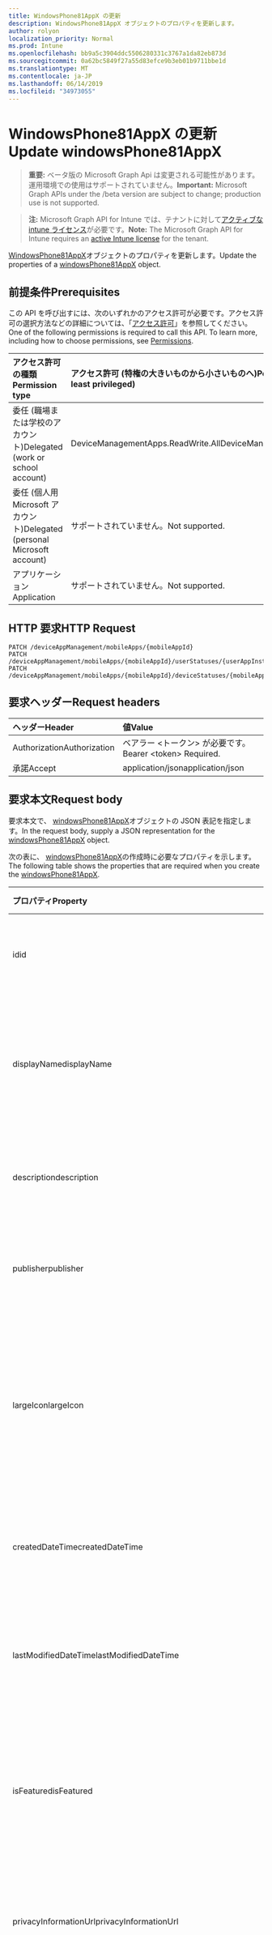 ```yaml
---
title: WindowsPhone81AppX の更新
description: WindowsPhone81AppX オブジェクトのプロパティを更新します。
author: rolyon
localization_priority: Normal
ms.prod: Intune
ms.openlocfilehash: bb9a5c3904ddc5506280331c3767a1da82eb873d
ms.sourcegitcommit: 0a62bc5849f27a55d83efce9b3eb01b9711bbe1d
ms.translationtype: MT
ms.contentlocale: ja-JP
ms.lasthandoff: 06/14/2019
ms.locfileid: "34973055"
---
```

# <a name="update-windowsphone81appx"></a><span data-ttu-id="1eb98-103">WindowsPhone81AppX の更新</span><span class="sxs-lookup"><span data-stu-id="1eb98-103">Update windowsPhone81AppX</span></span>

> <span data-ttu-id="1eb98-104">**重要:** ベータ版の Microsoft Graph Api は変更される可能性があります。運用環境での使用はサポートされていません。</span><span class="sxs-lookup"><span data-stu-id="1eb98-104">**Important:** Microsoft Graph APIs under the /beta version are subject to change; production use is not supported.</span></span>

> <span data-ttu-id="1eb98-105">**注:** Microsoft Graph API for Intune では、テナントに対して[アクティブな intune ライセンス](https://go.microsoft.com/fwlink/?linkid=839381)が必要です。</span><span class="sxs-lookup"><span data-stu-id="1eb98-105">**Note:** The Microsoft Graph API for Intune requires an [active Intune license](https://go.microsoft.com/fwlink/?linkid=839381) for the tenant.</span></span>

<span data-ttu-id="1eb98-106">[WindowsPhone81AppX](../resources/intune-apps-windowsphone81appx.md)オブジェクトのプロパティを更新します。</span><span class="sxs-lookup"><span data-stu-id="1eb98-106">Update the properties of a [windowsPhone81AppX](../resources/intune-apps-windowsphone81appx.md) object.</span></span>

## <a name="prerequisites"></a><span data-ttu-id="1eb98-107">前提条件</span><span class="sxs-lookup"><span data-stu-id="1eb98-107">Prerequisites</span></span>
<span data-ttu-id="1eb98-p101">この API を呼び出すには、次のいずれかのアクセス許可が必要です。アクセス許可の選択方法などの詳細については、「[アクセス許可](/graph/permissions-reference)」を参照してください。</span><span class="sxs-lookup"><span data-stu-id="1eb98-p101">One of the following permissions is required to call this API. To learn more, including how to choose permissions, see [Permissions](/graph/permissions-reference).</span></span>

|<span data-ttu-id="1eb98-110">アクセス許可の種類</span><span class="sxs-lookup"><span data-stu-id="1eb98-110">Permission type</span></span>|<span data-ttu-id="1eb98-111">アクセス許可 (特権の大きいものから小さいものへ)</span><span class="sxs-lookup"><span data-stu-id="1eb98-111">Permissions (from most to least privileged)</span></span>|
|:---|:---|
|<span data-ttu-id="1eb98-112">委任 (職場または学校のアカウント)</span><span class="sxs-lookup"><span data-stu-id="1eb98-112">Delegated (work or school account)</span></span>|<span data-ttu-id="1eb98-113">DeviceManagementApps.ReadWrite.All</span><span class="sxs-lookup"><span data-stu-id="1eb98-113">DeviceManagementApps.ReadWrite.All</span></span>|
|<span data-ttu-id="1eb98-114">委任 (個人用 Microsoft アカウント)</span><span class="sxs-lookup"><span data-stu-id="1eb98-114">Delegated (personal Microsoft account)</span></span>|<span data-ttu-id="1eb98-115">サポートされていません。</span><span class="sxs-lookup"><span data-stu-id="1eb98-115">Not supported.</span></span>|
|<span data-ttu-id="1eb98-116">アプリケーション</span><span class="sxs-lookup"><span data-stu-id="1eb98-116">Application</span></span>|<span data-ttu-id="1eb98-117">サポートされていません。</span><span class="sxs-lookup"><span data-stu-id="1eb98-117">Not supported.</span></span>|

## <a name="http-request"></a><span data-ttu-id="1eb98-118">HTTP 要求</span><span class="sxs-lookup"><span data-stu-id="1eb98-118">HTTP Request</span></span>
<!-- {
  "blockType": "ignored"
}
-->
``` http
PATCH /deviceAppManagement/mobileApps/{mobileAppId}
PATCH /deviceAppManagement/mobileApps/{mobileAppId}/userStatuses/{userAppInstallStatusId}/app
PATCH /deviceAppManagement/mobileApps/{mobileAppId}/deviceStatuses/{mobileAppInstallStatusId}/app
```

## <a name="request-headers"></a><span data-ttu-id="1eb98-119">要求ヘッダー</span><span class="sxs-lookup"><span data-stu-id="1eb98-119">Request headers</span></span>
|<span data-ttu-id="1eb98-120">ヘッダー</span><span class="sxs-lookup"><span data-stu-id="1eb98-120">Header</span></span>|<span data-ttu-id="1eb98-121">値</span><span class="sxs-lookup"><span data-stu-id="1eb98-121">Value</span></span>|
|:---|:---|
|<span data-ttu-id="1eb98-122">Authorization</span><span class="sxs-lookup"><span data-stu-id="1eb98-122">Authorization</span></span>|<span data-ttu-id="1eb98-123">ベアラー &lt;トークン&gt; が必要です。</span><span class="sxs-lookup"><span data-stu-id="1eb98-123">Bearer &lt;token&gt; Required.</span></span>|
|<span data-ttu-id="1eb98-124">承諾</span><span class="sxs-lookup"><span data-stu-id="1eb98-124">Accept</span></span>|<span data-ttu-id="1eb98-125">application/json</span><span class="sxs-lookup"><span data-stu-id="1eb98-125">application/json</span></span>|

## <a name="request-body"></a><span data-ttu-id="1eb98-126">要求本文</span><span class="sxs-lookup"><span data-stu-id="1eb98-126">Request body</span></span>
<span data-ttu-id="1eb98-127">要求本文で、 [windowsPhone81AppX](../resources/intune-apps-windowsphone81appx.md)オブジェクトの JSON 表記を指定します。</span><span class="sxs-lookup"><span data-stu-id="1eb98-127">In the request body, supply a JSON representation for the [windowsPhone81AppX](../resources/intune-apps-windowsphone81appx.md) object.</span></span>

<span data-ttu-id="1eb98-128">次の表に、 [windowsPhone81AppX](../resources/intune-apps-windowsphone81appx.md)の作成時に必要なプロパティを示します。</span><span class="sxs-lookup"><span data-stu-id="1eb98-128">The following table shows the properties that are required when you create the [windowsPhone81AppX](../resources/intune-apps-windowsphone81appx.md).</span></span>

|<span data-ttu-id="1eb98-129">プロパティ</span><span class="sxs-lookup"><span data-stu-id="1eb98-129">Property</span></span>|<span data-ttu-id="1eb98-130">型</span><span class="sxs-lookup"><span data-stu-id="1eb98-130">Type</span></span>|<span data-ttu-id="1eb98-131">説明</span><span class="sxs-lookup"><span data-stu-id="1eb98-131">Description</span></span>|
|:---|:---|:---|
|<span data-ttu-id="1eb98-132">id</span><span class="sxs-lookup"><span data-stu-id="1eb98-132">id</span></span>|<span data-ttu-id="1eb98-133">文字列</span><span class="sxs-lookup"><span data-stu-id="1eb98-133">String</span></span>|<span data-ttu-id="1eb98-134">エンティティのキー。</span><span class="sxs-lookup"><span data-stu-id="1eb98-134">Key of the entity.</span></span> <span data-ttu-id="1eb98-135">[mobileApp](../resources/intune-apps-mobileapp.md) から継承します</span><span class="sxs-lookup"><span data-stu-id="1eb98-135">Inherited from [mobileApp](../resources/intune-apps-mobileapp.md)</span></span>|
|<span data-ttu-id="1eb98-136">displayName</span><span class="sxs-lookup"><span data-stu-id="1eb98-136">displayName</span></span>|<span data-ttu-id="1eb98-137">文字列</span><span class="sxs-lookup"><span data-stu-id="1eb98-137">String</span></span>|<span data-ttu-id="1eb98-138">管理者が提供またはインポートしたアプリのタイトル。</span><span class="sxs-lookup"><span data-stu-id="1eb98-138">The admin provided or imported title of the app.</span></span> <span data-ttu-id="1eb98-139">[mobileApp](../resources/intune-apps-mobileapp.md) から継承します</span><span class="sxs-lookup"><span data-stu-id="1eb98-139">Inherited from [mobileApp](../resources/intune-apps-mobileapp.md)</span></span>|
|<span data-ttu-id="1eb98-140">description</span><span class="sxs-lookup"><span data-stu-id="1eb98-140">description</span></span>|<span data-ttu-id="1eb98-141">String</span><span class="sxs-lookup"><span data-stu-id="1eb98-141">String</span></span>|<span data-ttu-id="1eb98-142">アプリの説明。</span><span class="sxs-lookup"><span data-stu-id="1eb98-142">The description of the app.</span></span> <span data-ttu-id="1eb98-143">[mobileApp](../resources/intune-apps-mobileapp.md) から継承します</span><span class="sxs-lookup"><span data-stu-id="1eb98-143">Inherited from [mobileApp](../resources/intune-apps-mobileapp.md)</span></span>|
|<span data-ttu-id="1eb98-144">publisher</span><span class="sxs-lookup"><span data-stu-id="1eb98-144">publisher</span></span>|<span data-ttu-id="1eb98-145">String</span><span class="sxs-lookup"><span data-stu-id="1eb98-145">String</span></span>|<span data-ttu-id="1eb98-146">アプリの発行元。</span><span class="sxs-lookup"><span data-stu-id="1eb98-146">The publisher of the app.</span></span> <span data-ttu-id="1eb98-147">[mobileApp](../resources/intune-apps-mobileapp.md) から継承します</span><span class="sxs-lookup"><span data-stu-id="1eb98-147">Inherited from [mobileApp](../resources/intune-apps-mobileapp.md)</span></span>|
|<span data-ttu-id="1eb98-148">largeIcon</span><span class="sxs-lookup"><span data-stu-id="1eb98-148">largeIcon</span></span>|[<span data-ttu-id="1eb98-149">mimeContent</span><span class="sxs-lookup"><span data-stu-id="1eb98-149">mimeContent</span></span>](../resources/intune-shared-mimecontent.md)|<span data-ttu-id="1eb98-150">アプリの詳細に表示され、アイコンのアップロードに使用される大きいアイコン。</span><span class="sxs-lookup"><span data-stu-id="1eb98-150">The large icon, to be displayed in the app details and used for upload of the icon.</span></span> <span data-ttu-id="1eb98-151">[mobileApp](../resources/intune-apps-mobileapp.md) から継承します</span><span class="sxs-lookup"><span data-stu-id="1eb98-151">Inherited from [mobileApp](../resources/intune-apps-mobileapp.md)</span></span>|
|<span data-ttu-id="1eb98-152">createdDateTime</span><span class="sxs-lookup"><span data-stu-id="1eb98-152">createdDateTime</span></span>|<span data-ttu-id="1eb98-153">DateTimeOffset</span><span class="sxs-lookup"><span data-stu-id="1eb98-153">DateTimeOffset</span></span>|<span data-ttu-id="1eb98-154">アプリが作成された日時。</span><span class="sxs-lookup"><span data-stu-id="1eb98-154">The date and time the app was created.</span></span> <span data-ttu-id="1eb98-155">[mobileApp](../resources/intune-apps-mobileapp.md) から継承します</span><span class="sxs-lookup"><span data-stu-id="1eb98-155">Inherited from [mobileApp](../resources/intune-apps-mobileapp.md)</span></span>|
|<span data-ttu-id="1eb98-156">lastModifiedDateTime</span><span class="sxs-lookup"><span data-stu-id="1eb98-156">lastModifiedDateTime</span></span>|<span data-ttu-id="1eb98-157">DateTimeOffset</span><span class="sxs-lookup"><span data-stu-id="1eb98-157">DateTimeOffset</span></span>|<span data-ttu-id="1eb98-158">アプリが最後に変更された日時。</span><span class="sxs-lookup"><span data-stu-id="1eb98-158">The date and time the app was last modified.</span></span> <span data-ttu-id="1eb98-159">[mobileApp](../resources/intune-apps-mobileapp.md) から継承します</span><span class="sxs-lookup"><span data-stu-id="1eb98-159">Inherited from [mobileApp](../resources/intune-apps-mobileapp.md)</span></span>|
|<span data-ttu-id="1eb98-160">isFeatured</span><span class="sxs-lookup"><span data-stu-id="1eb98-160">isFeatured</span></span>|<span data-ttu-id="1eb98-161">Boolean</span><span class="sxs-lookup"><span data-stu-id="1eb98-161">Boolean</span></span>|<span data-ttu-id="1eb98-162">アプリが管理者のおすすめとしてマークされたかどうかを示す値。[mobileApp](../resources/intune-apps-mobileapp.md) から継承します</span><span class="sxs-lookup"><span data-stu-id="1eb98-162">The value indicating whether the app is marked as featured by the admin. Inherited from [mobileApp](../resources/intune-apps-mobileapp.md)</span></span>|
|<span data-ttu-id="1eb98-163">privacyInformationUrl</span><span class="sxs-lookup"><span data-stu-id="1eb98-163">privacyInformationUrl</span></span>|<span data-ttu-id="1eb98-164">String</span><span class="sxs-lookup"><span data-stu-id="1eb98-164">String</span></span>|<span data-ttu-id="1eb98-165">プライバシーに関する声明の URL。</span><span class="sxs-lookup"><span data-stu-id="1eb98-165">The privacy statement Url.</span></span> <span data-ttu-id="1eb98-166">[mobileApp](../resources/intune-apps-mobileapp.md) から継承します</span><span class="sxs-lookup"><span data-stu-id="1eb98-166">Inherited from [mobileApp](../resources/intune-apps-mobileapp.md)</span></span>|
|<span data-ttu-id="1eb98-167">informationUrl</span><span class="sxs-lookup"><span data-stu-id="1eb98-167">informationUrl</span></span>|<span data-ttu-id="1eb98-168">String</span><span class="sxs-lookup"><span data-stu-id="1eb98-168">String</span></span>|<span data-ttu-id="1eb98-169">詳細情報の URL。</span><span class="sxs-lookup"><span data-stu-id="1eb98-169">The more information Url.</span></span> <span data-ttu-id="1eb98-170">[mobileApp](../resources/intune-apps-mobileapp.md) から継承します</span><span class="sxs-lookup"><span data-stu-id="1eb98-170">Inherited from [mobileApp](../resources/intune-apps-mobileapp.md)</span></span>|
|<span data-ttu-id="1eb98-171">owner</span><span class="sxs-lookup"><span data-stu-id="1eb98-171">owner</span></span>|<span data-ttu-id="1eb98-172">String</span><span class="sxs-lookup"><span data-stu-id="1eb98-172">String</span></span>|<span data-ttu-id="1eb98-173">アプリの所有者。</span><span class="sxs-lookup"><span data-stu-id="1eb98-173">The owner of the app.</span></span> <span data-ttu-id="1eb98-174">[mobileApp](../resources/intune-apps-mobileapp.md) から継承します</span><span class="sxs-lookup"><span data-stu-id="1eb98-174">Inherited from [mobileApp](../resources/intune-apps-mobileapp.md)</span></span>|
|<span data-ttu-id="1eb98-175">developer</span><span class="sxs-lookup"><span data-stu-id="1eb98-175">developer</span></span>|<span data-ttu-id="1eb98-176">String</span><span class="sxs-lookup"><span data-stu-id="1eb98-176">String</span></span>|<span data-ttu-id="1eb98-177">アプリの開発者。</span><span class="sxs-lookup"><span data-stu-id="1eb98-177">The developer of the app.</span></span> <span data-ttu-id="1eb98-178">[mobileApp](../resources/intune-apps-mobileapp.md) から継承します</span><span class="sxs-lookup"><span data-stu-id="1eb98-178">Inherited from [mobileApp](../resources/intune-apps-mobileapp.md)</span></span>|
|<span data-ttu-id="1eb98-179">notes</span><span class="sxs-lookup"><span data-stu-id="1eb98-179">notes</span></span>|<span data-ttu-id="1eb98-180">String</span><span class="sxs-lookup"><span data-stu-id="1eb98-180">String</span></span>|<span data-ttu-id="1eb98-181">アプリ用のメモ。</span><span class="sxs-lookup"><span data-stu-id="1eb98-181">Notes for the app.</span></span> <span data-ttu-id="1eb98-182">[mobileApp](../resources/intune-apps-mobileapp.md) から継承します</span><span class="sxs-lookup"><span data-stu-id="1eb98-182">Inherited from [mobileApp](../resources/intune-apps-mobileapp.md)</span></span>|
|<span data-ttu-id="1eb98-183">uploadState</span><span class="sxs-lookup"><span data-stu-id="1eb98-183">uploadState</span></span>|<span data-ttu-id="1eb98-184">Int32</span><span class="sxs-lookup"><span data-stu-id="1eb98-184">Int32</span></span>|<span data-ttu-id="1eb98-185">アップロード状態。</span><span class="sxs-lookup"><span data-stu-id="1eb98-185">The upload state.</span></span> <span data-ttu-id="1eb98-186">[mobileApp](../resources/intune-apps-mobileapp.md) から継承します</span><span class="sxs-lookup"><span data-stu-id="1eb98-186">Inherited from [mobileApp](../resources/intune-apps-mobileapp.md)</span></span>|
|<span data-ttu-id="1eb98-187">publishingState</span><span class="sxs-lookup"><span data-stu-id="1eb98-187">publishingState</span></span>|[<span data-ttu-id="1eb98-188">mobileAppPublishingState</span><span class="sxs-lookup"><span data-stu-id="1eb98-188">mobileAppPublishingState</span></span>](../resources/intune-apps-mobileapppublishingstate.md)|<span data-ttu-id="1eb98-189">アプリの発行の状態。</span><span class="sxs-lookup"><span data-stu-id="1eb98-189">The publishing state for the app.</span></span> <span data-ttu-id="1eb98-190">アプリが発行されていない限り、アプリを割り当てることができません。</span><span class="sxs-lookup"><span data-stu-id="1eb98-190">The app cannot be assigned unless the app is published.</span></span> <span data-ttu-id="1eb98-191">[MobileApp](../resources/intune-apps-mobileapp.md)から継承されます。</span><span class="sxs-lookup"><span data-stu-id="1eb98-191">Inherited from [mobileApp](../resources/intune-apps-mobileapp.md).</span></span> <span data-ttu-id="1eb98-192">可能な値は、`notPublished`、`processing`、`published` です。</span><span class="sxs-lookup"><span data-stu-id="1eb98-192">Possible values are: `notPublished`, `processing`, `published`.</span></span>|
|<span data-ttu-id="1eb98-193">isAssigned</span><span class="sxs-lookup"><span data-stu-id="1eb98-193">isAssigned</span></span>|<span data-ttu-id="1eb98-194">Boolean</span><span class="sxs-lookup"><span data-stu-id="1eb98-194">Boolean</span></span>|<span data-ttu-id="1eb98-195">アプリが少なくとも1つのグループに割り当てられているかどうかを示す値。</span><span class="sxs-lookup"><span data-stu-id="1eb98-195">The value indicating whether the app is assigned to at least one group.</span></span> <span data-ttu-id="1eb98-196">[mobileApp](../resources/intune-apps-mobileapp.md) から継承します</span><span class="sxs-lookup"><span data-stu-id="1eb98-196">Inherited from [mobileApp](../resources/intune-apps-mobileapp.md)</span></span>|
|<span data-ttu-id="1eb98-197">roleScopeTagIds</span><span class="sxs-lookup"><span data-stu-id="1eb98-197">roleScopeTagIds</span></span>|<span data-ttu-id="1eb98-198">文字列コレクション</span><span class="sxs-lookup"><span data-stu-id="1eb98-198">String collection</span></span>|<span data-ttu-id="1eb98-199">このモバイルアプリの範囲タグ id のリスト。</span><span class="sxs-lookup"><span data-stu-id="1eb98-199">List of scope tag ids for this mobile app.</span></span> <span data-ttu-id="1eb98-200">[mobileApp](../resources/intune-apps-mobileapp.md) から継承します</span><span class="sxs-lookup"><span data-stu-id="1eb98-200">Inherited from [mobileApp](../resources/intune-apps-mobileapp.md)</span></span>|
|<span data-ttu-id="1eb98-201">dependentAppCount</span><span class="sxs-lookup"><span data-stu-id="1eb98-201">dependentAppCount</span></span>|<span data-ttu-id="1eb98-202">Int32</span><span class="sxs-lookup"><span data-stu-id="1eb98-202">Int32</span></span>|<span data-ttu-id="1eb98-203">子アプリが持つ依存関係の合計数。</span><span class="sxs-lookup"><span data-stu-id="1eb98-203">The total number of dependencies the child app has.</span></span> <span data-ttu-id="1eb98-204">[mobileApp](../resources/intune-apps-mobileapp.md) から継承します</span><span class="sxs-lookup"><span data-stu-id="1eb98-204">Inherited from [mobileApp](../resources/intune-apps-mobileapp.md)</span></span>|
|<span data-ttu-id="1eb98-205">committedContentVersion</span><span class="sxs-lookup"><span data-stu-id="1eb98-205">committedContentVersion</span></span>|<span data-ttu-id="1eb98-206">String</span><span class="sxs-lookup"><span data-stu-id="1eb98-206">String</span></span>|<span data-ttu-id="1eb98-207">内部にコミットされたコンテンツのバージョン。</span><span class="sxs-lookup"><span data-stu-id="1eb98-207">The internal committed content version.</span></span> <span data-ttu-id="1eb98-208">[mobileLobApp](../resources/intune-apps-mobilelobapp.md) から継承します</span><span class="sxs-lookup"><span data-stu-id="1eb98-208">Inherited from [mobileLobApp](../resources/intune-apps-mobilelobapp.md)</span></span>|
|<span data-ttu-id="1eb98-209">fileName</span><span class="sxs-lookup"><span data-stu-id="1eb98-209">fileName</span></span>|<span data-ttu-id="1eb98-210">文字列型 (String)</span><span class="sxs-lookup"><span data-stu-id="1eb98-210">String</span></span>|<span data-ttu-id="1eb98-211">メインの LOB アプリケーションのファイル名。</span><span class="sxs-lookup"><span data-stu-id="1eb98-211">The name of the main Lob application file.</span></span> <span data-ttu-id="1eb98-212">[mobileLobApp](../resources/intune-apps-mobilelobapp.md) から継承します</span><span class="sxs-lookup"><span data-stu-id="1eb98-212">Inherited from [mobileLobApp](../resources/intune-apps-mobilelobapp.md)</span></span>|
|<span data-ttu-id="1eb98-213">size</span><span class="sxs-lookup"><span data-stu-id="1eb98-213">size</span></span>|<span data-ttu-id="1eb98-214">Int64</span><span class="sxs-lookup"><span data-stu-id="1eb98-214">Int64</span></span>|<span data-ttu-id="1eb98-215">アップロードされたすべてのファイルを含む合計サイズ。</span><span class="sxs-lookup"><span data-stu-id="1eb98-215">The total size, including all uploaded files.</span></span> <span data-ttu-id="1eb98-216">[mobileLobApp](../resources/intune-apps-mobilelobapp.md) から継承します</span><span class="sxs-lookup"><span data-stu-id="1eb98-216">Inherited from [mobileLobApp](../resources/intune-apps-mobilelobapp.md)</span></span>|
|<span data-ttu-id="1eb98-217">applicableArchitectures</span><span class="sxs-lookup"><span data-stu-id="1eb98-217">applicableArchitectures</span></span>|[<span data-ttu-id="1eb98-218">windowsArchitecture</span><span class="sxs-lookup"><span data-stu-id="1eb98-218">windowsArchitecture</span></span>](../resources/intune-apps-windowsarchitecture.md)|<span data-ttu-id="1eb98-219">このアプリを実行できる Windows アーキテクチャ。</span><span class="sxs-lookup"><span data-stu-id="1eb98-219">The Windows architecture(s) for which this app can run on.</span></span> <span data-ttu-id="1eb98-220">使用可能な値: `none`、`x86`、`x64`、`arm`、`neutral`、`arm64`。</span><span class="sxs-lookup"><span data-stu-id="1eb98-220">Possible values are: `none`, `x86`, `x64`, `arm`, `neutral`, `arm64`.</span></span>|
|<span data-ttu-id="1eb98-221">identityName</span><span class="sxs-lookup"><span data-stu-id="1eb98-221">identityName</span></span>|<span data-ttu-id="1eb98-222">String</span><span class="sxs-lookup"><span data-stu-id="1eb98-222">String</span></span>|<span data-ttu-id="1eb98-223">ID 名。</span><span class="sxs-lookup"><span data-stu-id="1eb98-223">The Identity Name.</span></span>|
|<span data-ttu-id="1eb98-224">identityPublisherHash</span><span class="sxs-lookup"><span data-stu-id="1eb98-224">identityPublisherHash</span></span>|<span data-ttu-id="1eb98-225">String</span><span class="sxs-lookup"><span data-stu-id="1eb98-225">String</span></span>|<span data-ttu-id="1eb98-226">ID の発行元のハッシュ。</span><span class="sxs-lookup"><span data-stu-id="1eb98-226">The Identity Publisher Hash.</span></span>|
|<span data-ttu-id="1eb98-227">identityResourceIdentifier</span><span class="sxs-lookup"><span data-stu-id="1eb98-227">identityResourceIdentifier</span></span>|<span data-ttu-id="1eb98-228">String</span><span class="sxs-lookup"><span data-stu-id="1eb98-228">String</span></span>|<span data-ttu-id="1eb98-229">ID のリソースの識別子。</span><span class="sxs-lookup"><span data-stu-id="1eb98-229">The Identity Resource Identifier.</span></span>|
|<span data-ttu-id="1eb98-230">minimumSupportedOperatingSystem</span><span class="sxs-lookup"><span data-stu-id="1eb98-230">minimumSupportedOperatingSystem</span></span>|[<span data-ttu-id="1eb98-231">windowsMinimumOperatingSystem</span><span class="sxs-lookup"><span data-stu-id="1eb98-231">windowsMinimumOperatingSystem</span></span>](../resources/intune-apps-windowsminimumoperatingsystem.md)|<span data-ttu-id="1eb98-232">該当するオペレーティング システムの最小の値。</span><span class="sxs-lookup"><span data-stu-id="1eb98-232">The value for the minimum applicable operating system.</span></span>|
|<span data-ttu-id="1eb98-233">phoneProductIdentifier</span><span class="sxs-lookup"><span data-stu-id="1eb98-233">phoneProductIdentifier</span></span>|<span data-ttu-id="1eb98-234">String</span><span class="sxs-lookup"><span data-stu-id="1eb98-234">String</span></span>|<span data-ttu-id="1eb98-235">電話の製品識別子。</span><span class="sxs-lookup"><span data-stu-id="1eb98-235">The Phone Product Identifier.</span></span>|
|<span data-ttu-id="1eb98-236">phonePublisherId</span><span class="sxs-lookup"><span data-stu-id="1eb98-236">phonePublisherId</span></span>|<span data-ttu-id="1eb98-237">String</span><span class="sxs-lookup"><span data-stu-id="1eb98-237">String</span></span>|<span data-ttu-id="1eb98-238">電話の発行元 Id。</span><span class="sxs-lookup"><span data-stu-id="1eb98-238">The Phone Publisher Id.</span></span>|
|<span data-ttu-id="1eb98-239">identityVersion</span><span class="sxs-lookup"><span data-stu-id="1eb98-239">identityVersion</span></span>|<span data-ttu-id="1eb98-240">String</span><span class="sxs-lookup"><span data-stu-id="1eb98-240">String</span></span>|<span data-ttu-id="1eb98-241">ID のバージョン。</span><span class="sxs-lookup"><span data-stu-id="1eb98-241">The identity version.</span></span>|



## <a name="response"></a><span data-ttu-id="1eb98-242">応答</span><span class="sxs-lookup"><span data-stu-id="1eb98-242">Response</span></span>
<span data-ttu-id="1eb98-243">成功した場合、このメソッド`200 OK`は応答コードと、応答本文で更新された[windowsPhone81AppX](../resources/intune-apps-windowsphone81appx.md)オブジェクトを返します。</span><span class="sxs-lookup"><span data-stu-id="1eb98-243">If successful, this method returns a `200 OK` response code and an updated [windowsPhone81AppX](../resources/intune-apps-windowsphone81appx.md) object in the response body.</span></span>

## <a name="example"></a><span data-ttu-id="1eb98-244">例</span><span class="sxs-lookup"><span data-stu-id="1eb98-244">Example</span></span>

### <a name="request"></a><span data-ttu-id="1eb98-245">要求</span><span class="sxs-lookup"><span data-stu-id="1eb98-245">Request</span></span>
<span data-ttu-id="1eb98-246">以下は、要求の例です。</span><span class="sxs-lookup"><span data-stu-id="1eb98-246">Here is an example of the request.</span></span>
``` http
PATCH https://graph.microsoft.com/beta/deviceAppManagement/mobileApps/{mobileAppId}
Content-type: application/json
Content-length: 1513

{
  "@odata.type": "#microsoft.graph.windowsPhone81AppX",
  "displayName": "Display Name value",
  "description": "Description value",
  "publisher": "Publisher value",
  "largeIcon": {
    "@odata.type": "microsoft.graph.mimeContent",
    "type": "Type value",
    "value": "dmFsdWU="
  },
  "isFeatured": true,
  "privacyInformationUrl": "https://example.com/privacyInformationUrl/",
  "informationUrl": "https://example.com/informationUrl/",
  "owner": "Owner value",
  "developer": "Developer value",
  "notes": "Notes value",
  "uploadState": 11,
  "publishingState": "processing",
  "isAssigned": true,
  "roleScopeTagIds": [
    "Role Scope Tag Ids value"
  ],
  "dependentAppCount": 1,
  "committedContentVersion": "Committed Content Version value",
  "fileName": "File Name value",
  "size": 4,
  "applicableArchitectures": "x86",
  "identityName": "Identity Name value",
  "identityPublisherHash": "Identity Publisher Hash value",
  "identityResourceIdentifier": "Identity Resource Identifier value",
  "minimumSupportedOperatingSystem": {
    "@odata.type": "microsoft.graph.windowsMinimumOperatingSystem",
    "v8_0": true,
    "v8_1": true,
    "v10_0": true,
    "v10_1607": true,
    "v10_1703": true,
    "v10_1709": true,
    "v10_1803": true,
    "v10_1809": true,
    "v10_1903": true
  },
  "phoneProductIdentifier": "Phone Product Identifier value",
  "phonePublisherId": "Phone Publisher Id value",
  "identityVersion": "Identity Version value"
}
```

### <a name="response"></a><span data-ttu-id="1eb98-247">応答</span><span class="sxs-lookup"><span data-stu-id="1eb98-247">Response</span></span>
<span data-ttu-id="1eb98-p123">以下は、応答の例です。注:簡潔にするために、ここに示す応答オブジェクトは切り詰められている場合があります。すべてのプロパティは実際の呼び出しから返されます。</span><span class="sxs-lookup"><span data-stu-id="1eb98-p123">Here is an example of the response. Note: The response object shown here may be truncated for brevity. All of the properties will be returned from an actual call.</span></span>
``` http
HTTP/1.1 200 OK
Content-Type: application/json
Content-Length: 1685

{
  "@odata.type": "#microsoft.graph.windowsPhone81AppX",
  "id": "4ff27f80-7f80-4ff2-807f-f24f807ff24f",
  "displayName": "Display Name value",
  "description": "Description value",
  "publisher": "Publisher value",
  "largeIcon": {
    "@odata.type": "microsoft.graph.mimeContent",
    "type": "Type value",
    "value": "dmFsdWU="
  },
  "createdDateTime": "2017-01-01T00:02:43.5775965-08:00",
  "lastModifiedDateTime": "2017-01-01T00:00:35.1329464-08:00",
  "isFeatured": true,
  "privacyInformationUrl": "https://example.com/privacyInformationUrl/",
  "informationUrl": "https://example.com/informationUrl/",
  "owner": "Owner value",
  "developer": "Developer value",
  "notes": "Notes value",
  "uploadState": 11,
  "publishingState": "processing",
  "isAssigned": true,
  "roleScopeTagIds": [
    "Role Scope Tag Ids value"
  ],
  "dependentAppCount": 1,
  "committedContentVersion": "Committed Content Version value",
  "fileName": "File Name value",
  "size": 4,
  "applicableArchitectures": "x86",
  "identityName": "Identity Name value",
  "identityPublisherHash": "Identity Publisher Hash value",
  "identityResourceIdentifier": "Identity Resource Identifier value",
  "minimumSupportedOperatingSystem": {
    "@odata.type": "microsoft.graph.windowsMinimumOperatingSystem",
    "v8_0": true,
    "v8_1": true,
    "v10_0": true,
    "v10_1607": true,
    "v10_1703": true,
    "v10_1709": true,
    "v10_1803": true,
    "v10_1809": true,
    "v10_1903": true
  },
  "phoneProductIdentifier": "Phone Product Identifier value",
  "phonePublisherId": "Phone Publisher Id value",
  "identityVersion": "Identity Version value"
}
```





